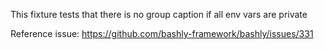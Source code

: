 This fixture tests that there is no group caption if all env vars are private

Reference issue: https://github.com/bashly-framework/bashly/issues/331
